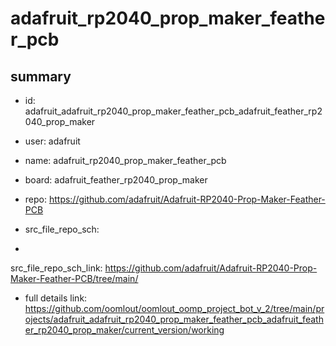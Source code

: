 # adafruit_rp2040_prop_maker_feather_pcb
 
## summary 
* id: adafruit_adafruit_rp2040_prop_maker_feather_pcb_adafruit_feather_rp2040_prop_maker
* user: adafruit
* name: adafruit_rp2040_prop_maker_feather_pcb
* board: adafruit_feather_rp2040_prop_maker
* repo: https://github.com/adafruit/Adafruit-RP2040-Prop-Maker-Feather-PCB



* src_file_repo_sch: 
*
 src_file_repo_sch_link: https://github.com/adafruit/Adafruit-RP2040-Prop-Maker-Feather-PCB/tree/main/
* full details link: https://github.com/oomlout/oomlout_oomp_project_bot_v_2/tree/main/projects/adafruit_adafruit_rp2040_prop_maker_feather_pcb_adafruit_feather_rp2040_prop_maker/current_version/working  







